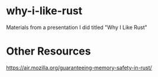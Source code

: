 # why-i-like-rust
Materials from a presentation I did titled "Why I Like Rust"

# Other Resources
https://air.mozilla.org/guaranteeing-memory-safety-in-rust/
